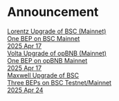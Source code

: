 
# Announcement

<div class="doc-announce">
    <a href="./lorentz-bsc/">
        <div>
            <div class="announce-title">Lorentz Upgrade of BSC (Mainnet) </div>
            <div class="announce-desc">One BEP on BSC Mainnet</div>
        </div>
        <span class="announce-date">2025 Apr 17</span>
    </a>
    <a href="./volta-opbnb/">
        <div>
            <div class="announce-title">Volta Upgrade of opBNB (Mainnet) </div>
            <div class="announce-desc">One BEP on opBNB Mainnet</div>
        </div>
        <span class="announce-date">2025 Apr 17</span>
    </a>
    <a href="./maxwell-bsc/">
        <div>
            <div class="announce-title">Maxwell Upgrade of BSC </div>
            <div class="announce-desc">Three BEPs on BSC Testnet/Mainnet</div>
        </div>
        <span class="announce-date">2025 Apr 24</span>
    </a>
</div>
